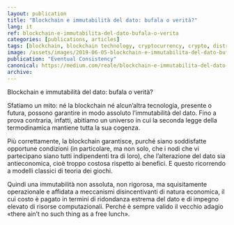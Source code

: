 ```yaml
---
layout: publication
title: "Blockchain e immutabilità del dato: bufala o verità?"
lang: it
ref: blockchain-e-immutabilita-del-dato-bufala-o-verita
categories: [publications, articles]
tags: [blockchain, blockchain technology, cryptocurrency, crypto, distributed ledgers]
image: /assets/images/2019-06-05-blockchain-e-immutabilita-del-dato-bufala-o-verita.jpg
publication: "Eventual Consistency"
canonical: https://medium.com/reale/blockchain-e-immutabilita-del-dato-bufala-o-verita-952765f77331
archive:
---
```


Blockchain e immutabilità del dato: bufala o verità?

Sfatiamo un mito: né la blockchain né alcun’altra tecnologia, presente o futura, possono garantire in modo assoluto l’immutabilità del dato. Fino a prova contraria, infatti, abitiamo un universo in cui la seconda legge della termodinamica mantiene tutta la sua cogenza.

Più correttamente, la blockchain garantisce, purché siano soddisfatte opportune condizioni (in particolare, ma non solo, che i nodi che vi partecipano siano tutti indipendenti tra di loro), che l’alterazione del dato sia antieconomica, cioè troppo costosa rispetto ai benefici. E questo ricorrendo a modelli classici di teoria dei giochi.

Quindi una immutabilità non assoluta, non rigorosa, ma squisitamente operazionale e affidata a meccanismi disincentivanti di natura economica, il cui costo è pagato in termini di ridondanza estrema del dato e di impegno elevato di risorse computazionali. Perché è sempre valido il vecchio adagio «there ain’t no such thing as a free lunch».
